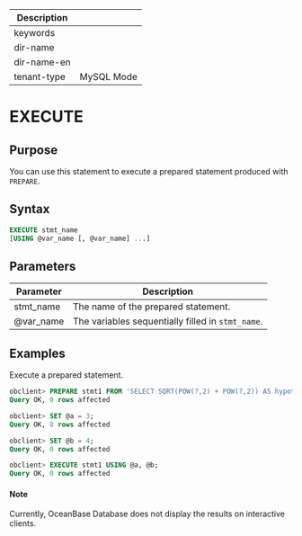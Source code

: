 | Description   |                 |
|---------------|-----------------|
| keywords      |                 |
| dir-name      |                 |
| dir-name-en   |                 |
| tenant-type   | MySQL Mode      |

# EXECUTE

## Purpose

You can use this statement to execute a prepared statement produced with `PREPARE`.

## Syntax

```sql
EXECUTE stmt_name
[USING @var_name [, @var_name] ...]
```

## Parameters

| Parameter | Description |
|-----------|-------------------------|
| stmt_name | The name of the prepared statement.  |
| @var_name | The variables sequentially filled in `stmt_name`.  |

## Examples

Execute a prepared statement.

```sql
obclient> PREPARE stmt1 FROM 'SELECT SQRT(POW(?,2) + POW(?,2)) AS hypotenuse';
Query OK, 0 rows affected

obclient> SET @a = 3;
Query OK, 0 rows affected

obclient> SET @b = 4;
Query OK, 0 rows affected

obclient> EXECUTE stmt1 USING @a, @b;
Query OK, 0 rows affected
```

  <main id="notice" type='explain'>
    <h4>Note</h4>
    <p>Currently, OceanBase Database does not display the results on interactive clients. </p>
  </main>
